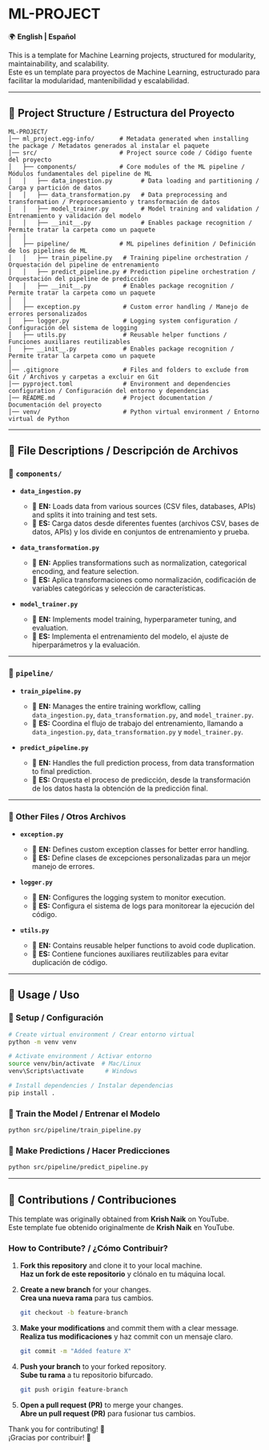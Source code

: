 # ML-PROJECT

🌍 **English | Español**  

This is a template for Machine Learning projects, structured for modularity, maintainability, and scalability.  
Este es un template para proyectos de Machine Learning, estructurado para facilitar la modularidad, mantenibilidad y escalabilidad.  

---

## 📁 Project Structure / Estructura del Proyecto

```
ML-PROJECT/
│── ml_project.egg-info/       # Metadata generated when installing the package / Metadatos generados al instalar el paquete
│── src/                       # Project source code / Código fuente del proyecto
│   ├── components/            # Core modules of the ML pipeline / Módulos fundamentales del pipeline de ML
│   │   ├── data_ingestion.py        # Data loading and partitioning / Carga y partición de datos
│   │   ├── data_transformation.py   # Data preprocessing and transformation / Preprocesamiento y transformación de datos
│   │   ├── model_trainer.py         # Model training and validation / Entrenamiento y validación del modelo
│   │   ├── __init__.py              # Enables package recognition / Permite tratar la carpeta como un paquete
│   │
│   ├── pipeline/              # ML pipelines definition / Definición de los pipelines de ML
│   │   ├── train_pipeline.py   # Training pipeline orchestration / Orquestación del pipeline de entrenamiento
│   │   ├── predict_pipeline.py # Prediction pipeline orchestration / Orquestación del pipeline de predicción
│   │   ├── __init__.py         # Enables package recognition / Permite tratar la carpeta como un paquete
│   │
│   ├── exception.py            # Custom error handling / Manejo de errores personalizados
│   ├── logger.py               # Logging system configuration / Configuración del sistema de logging
│   ├── utils.py                # Reusable helper functions / Funciones auxiliares reutilizables
│   ├── __init__.py             # Enables package recognition / Permite tratar la carpeta como un paquete
│
│── .gitignore                  # Files and folders to exclude from Git / Archivos y carpetas a excluir en Git
│── pyproject.toml              # Environment and dependencies configuration / Configuración del entorno y dependencias
│── README.md                   # Project documentation / Documentación del proyecto
│── venv/                       # Python virtual environment / Entorno virtual de Python
```

---

## 📌 File Descriptions / Descripción de Archivos

### 📂 `components/`
- **`data_ingestion.py`**  
  - 📌 **EN:** Loads data from various sources (CSV files, databases, APIs) and splits it into training and test sets.  
  - 📌 **ES:** Carga datos desde diferentes fuentes (archivos CSV, bases de datos, APIs) y los divide en conjuntos de entrenamiento y prueba.  

- **`data_transformation.py`**  
  - 📌 **EN:** Applies transformations such as normalization, categorical encoding, and feature selection.  
  - 📌 **ES:** Aplica transformaciones como normalización, codificación de variables categóricas y selección de características.  

- **`model_trainer.py`**  
  - 📌 **EN:** Implements model training, hyperparameter tuning, and evaluation.  
  - 📌 **ES:** Implementa el entrenamiento del modelo, el ajuste de hiperparámetros y la evaluación.  

---

### 📂 `pipeline/`
- **`train_pipeline.py`**  
  - 📌 **EN:** Manages the entire training workflow, calling `data_ingestion.py`, `data_transformation.py`, and `model_trainer.py`.  
  - 📌 **ES:** Coordina el flujo de trabajo del entrenamiento, llamando a `data_ingestion.py`, `data_transformation.py` y `model_trainer.py`.  

- **`predict_pipeline.py`**  
  - 📌 **EN:** Handles the full prediction process, from data transformation to final prediction.  
  - 📌 **ES:** Orquesta el proceso de predicción, desde la transformación de los datos hasta la obtención de la predicción final.  

---

### 📄 Other Files / Otros Archivos
- **`exception.py`**  
  - 📌 **EN:** Defines custom exception classes for better error handling.  
  - 📌 **ES:** Define clases de excepciones personalizadas para un mejor manejo de errores.  

- **`logger.py`**  
  - 📌 **EN:** Configures the logging system to monitor execution.  
  - 📌 **ES:** Configura el sistema de logs para monitorear la ejecución del código.  

- **`utils.py`**  
  - 📌 **EN:** Contains reusable helper functions to avoid code duplication.  
  - 📌 **ES:** Contiene funciones auxiliares reutilizables para evitar duplicación de código.  

---

## 🚀 Usage / Uso

### 🔹 Setup / Configuración
```bash
# Create virtual environment / Crear entorno virtual
python -m venv venv

# Activate environment / Activar entorno
source venv/bin/activate  # Mac/Linux
venv\Scripts\activate      # Windows

# Install dependencies / Instalar dependencias
pip install .
```

### 🔹 Train the Model / Entrenar el Modelo
```bash
python src/pipeline/train_pipeline.py
```

### 🔹 Make Predictions / Hacer Predicciones
```bash
python src/pipeline/predict_pipeline.py
```

---

## 🤝 Contributions / Contribuciones

This template was originally obtained from **Krish Naik** on YouTube.  
Este template fue obtenido originalmente de **Krish Naik** en YouTube.  

### How to Contribute? / ¿Cómo Contribuir?
1. **Fork this repository** and clone it to your local machine.  
   **Haz un fork de este repositorio** y clónalo en tu máquina local.  

2. **Create a new branch** for your changes.  
   **Crea una nueva rama** para tus cambios.  
   ```bash
   git checkout -b feature-branch
   ```

3. **Make your modifications** and commit them with a clear message.  
   **Realiza tus modificaciones** y haz commit con un mensaje claro.  
   ```bash
   git commit -m "Added feature X"
   ```

4. **Push your branch** to your forked repository.  
   **Sube tu rama** a tu repositorio bifurcado.  
   ```bash
   git push origin feature-branch
   ```

5. **Open a pull request (PR)** to merge your changes.  
   **Abre un pull request (PR)** para fusionar tus cambios.  

Thank you for contributing! 🚀  
¡Gracias por contribuir! 🚀

